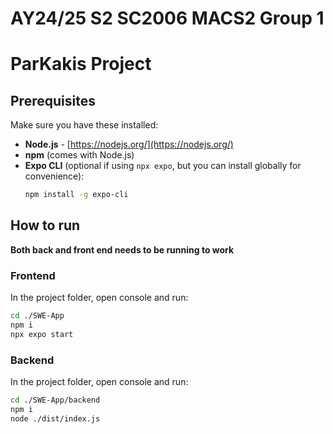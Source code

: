 # AY24/25 S2 SC2006 MACS2 Group 1
# ParKakis Project

## Prerequisites

Make sure you have these installed:

- **Node.js** - [https://nodejs.org/](https://nodejs.org/)
- **npm** (comes with Node.js)
- **Expo CLI** (optional if using `npx expo`, but you can install globally for convenience):  
  ```bash
  npm install -g expo-cli
  ```


## How to run

**Both back and front end needs to be running to work**

### Frontend

In the project folder, open console and run:
  ```bash 
  cd ./SWE-App
  npm i
  npx expo start
  ```

### Backend

In the project folder, open console and run:
  ```bash
  cd ./SWE-App/backend
  npm i
  node ./dist/index.js
  ```
